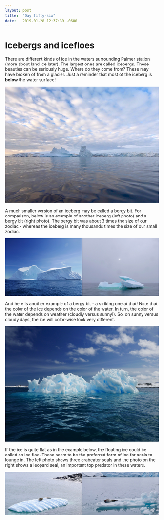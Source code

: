 ```yaml
---
layout: post
title:  "Day fifty-six"
date:   2019-01-28 12:37:39 -0600
---
```

# Icebergs and icefloes
There are different kinds of ice in the waters surrounding Palmer station (more about land ice later). The largest ones are called icebergs. These beauties can be seriously huge. Where do they come from? These may have broken of from a glacier. Just a reminder that most of the iceberg is **below** the water surface!

![Iceberg near sunset](/assets/blog_photos/190128/iceberg_Jan13.jpg)

A much smaller version of an iceberg may be called a bergy bit. For comparison, below is an example of another iceberg (left photo) and a bergy bit (right photo). The bergy bit was about 3 times the size of our zodiac - whereas the iceberg is many thousands times the size of our small zodiac.

![Iceberg versus bergy bit](/assets/blog_photos/190128/icebergs_diffshapes.jpg)

And here is another example of a bergy bit - a striking one at that! Note that the color of the ice depends on the color of the water. In turn, the color of the water depends on weather (cloudly versus sunny!). So, on sunny versus cloudy days, the ice will color-wise look very different.

![Striking bergy bit](/assets/blog_photos/190128/p1060464.jpg)

If the ice is quite flat as in the example below, the floating ice could be called an ice floe. These seem to be the preferred form of ice for seals to lounge in. The left photo shows three crabeater seals and the photo on the right shows a leopard seal, an important top predator in these waters.

![Seals on ice - crabeater and leopard seals](/assets/blog_photos/190128/seals_floes.jpg)